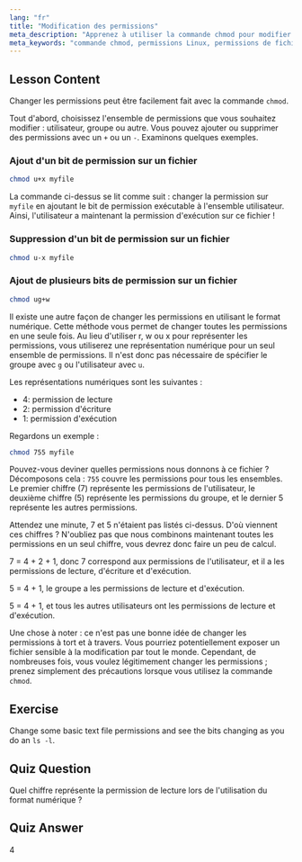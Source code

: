 ```yaml
---
lang: "fr"
title: "Modification des permissions"
meta_description: "Apprenez à utiliser la commande chmod pour modifier les permissions de fichiers sous Linux. Comprenez les modes symboliques et numériques pour une gestion sécurisée des fichiers. Commencez à apprendre maintenant !"
meta_keywords: "commande chmod, permissions Linux, permissions de fichiers, tutoriel chmod, sécurité Linux, Linux pour débutants, guide Linux, chmod numérique"
---
```


## Lesson Content

Changer les permissions peut être facilement fait avec la commande `chmod`.

Tout d'abord, choisissez l'ensemble de permissions que vous souhaitez modifier : utilisateur, groupe ou autre. Vous pouvez ajouter ou supprimer des permissions avec un `+` ou un `-`. Examinons quelques exemples.

### Ajout d'un bit de permission sur un fichier

```bash
chmod u+x myfile
```

La commande ci-dessus se lit comme suit : changer la permission sur `myfile` en ajoutant le bit de permission exécutable à l'ensemble utilisateur. Ainsi, l'utilisateur a maintenant la permission d'exécution sur ce fichier !

### Suppression d'un bit de permission sur un fichier

```bash
chmod u-x myfile
```

### Ajout de plusieurs bits de permission sur un fichier

```bash
chmod ug+w
```

Il existe une autre façon de changer les permissions en utilisant le format numérique. Cette méthode vous permet de changer toutes les permissions en une seule fois. Au lieu d'utiliser r, w ou x pour représenter les permissions, vous utiliserez une représentation numérique pour un seul ensemble de permissions. Il n'est donc pas nécessaire de spécifier le groupe avec `g` ou l'utilisateur avec `u`.

Les représentations numériques sont les suivantes :

- 4: permission de lecture
- 2: permission d'écriture
- 1: permission d'exécution

Regardons un exemple :

```bash
chmod 755 myfile
```

Pouvez-vous deviner quelles permissions nous donnons à ce fichier ? Décomposons cela : `755` couvre les permissions pour tous les ensembles. Le premier chiffre (7) représente les permissions de l'utilisateur, le deuxième chiffre (5) représente les permissions du groupe, et le dernier 5 représente les autres permissions.

Attendez une minute, 7 et 5 n'étaient pas listés ci-dessus. D'où viennent ces chiffres ? N'oubliez pas que nous combinons maintenant toutes les permissions en un seul chiffre, vous devrez donc faire un peu de calcul.

7 = 4 + 2 + 1, donc 7 correspond aux permissions de l'utilisateur, et il a les permissions de lecture, d'écriture et d'exécution.

5 = 4 + 1, le groupe a les permissions de lecture et d'exécution.

5 = 4 + 1, et tous les autres utilisateurs ont les permissions de lecture et d'exécution.

Une chose à noter : ce n'est pas une bonne idée de changer les permissions à tort et à travers. Vous pourriez potentiellement exposer un fichier sensible à la modification par tout le monde. Cependant, de nombreuses fois, vous voulez légitimement changer les permissions ; prenez simplement des précautions lorsque vous utilisez la commande `chmod`.

## Exercise

Change some basic text file permissions and see the bits changing as you do an `ls -l`.

## Quiz Question

Quel chiffre représente la permission de lecture lors de l'utilisation du format numérique ?

## Quiz Answer

4
